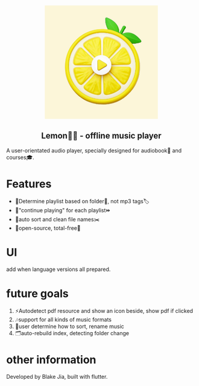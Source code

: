 <p align="center">
  <img src="assets/icon/launchIcon.png" width="300px" alt="lunch icon">
</p>
<h2 align="center">Lemon🍋‍🟩 - offline music player</h2>
A user-orientated audio player, specially designed for audiobook📖 and courses🎓. 

# Features
- 🌟Determine playlist based on folder📂, not mp3 tags🏷️
- 🌟"continue playing" for each playlist⏩
- 🌟auto sort and clean file names✂️
- 🌟open-source, total-free💸

# UI
add when language versions all prepared. 

# future goals
1. ⚡Autodetect pdf resource and show an icon beside, show pdf if clicked
2. 🎶support for all kinds of music formats
3. 🍬user determine how to sort, rename music
4. 🗂️auto-rebuild index, detecting folder change

# other information
Developed by Blake Jia, built with flutter. 
